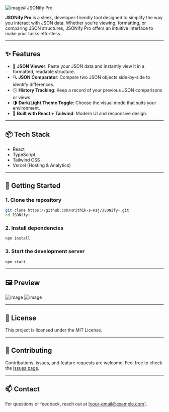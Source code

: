 ![image](https://github.com/user-attachments/assets/a840bcb5-d07c-46e4-bf65-e7b22cb6e4ac)# JSONify Pro

**JSONify Pro** is a sleek, developer-friendly tool designed to simplify the way you interact with JSON data. Whether you're viewing, formatting, or comparing JSON structures, JSONify Pro offers an intuitive interface to make your tasks effortless.

---

## ✨ Features

- 📄 **JSON Viewer**: Paste your JSON data and instantly view it in a formatted, readable structure.
- 🔍 **JSON Comparator**: Compare two JSON objects side-by-side to identify differences.
- 🕒 **History Tracking**: Keep a record of your previous JSON comparisons or views.
- 🌗 **Dark/Light Theme Toggle**: Choose the visual mode that suits your environment.
- 🔧 **Built with React + Tailwind**: Modern UI and responsive design.

---

## 📦 Tech Stack

- React
- TypeScript
- Tailwind CSS
- Vercel (Hosting & Analytics)

---

## 🚀 Getting Started

### 1. Clone the repository

```bash
git clone https://github.com/Hrithik-s-Raj/JSONify-.git
cd JSONify-
```

### 2. Install dependencies

```bash
npm install
```

### 3. Start the development server

```bash
npm start
```

---

## 🖼️ Preview

![image](https://github.com/user-attachments/assets/ca33610a-166a-4c64-bf4b-e13f0f85aa7c)
![image](https://github.com/user-attachments/assets/a8e22b05-adc7-4119-a38c-4ce1ea6b03cf)



---

## 📄 License

This project is licensed under the MIT License.

---

## 🙌 Contributing

Contributions, issues, and feature requests are welcome! Feel free to check the [issues page](https://github.com/Hrithik-s-Raj/JSONify-/issues).

---

## 📫 Contact

For questions or feedback, reach out at [your-email@example.com].
